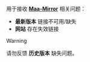 用于接收 **[Maa-Mirror](https://github.com/weinibuliu/Maa-Mirror)** 相关问题：
- **最新版本** 链接不可用/缺失
- **网站** 存在失效链接

>[!WARNING]
请勿反馈 **历史版本** 缺失问题。